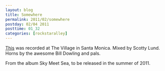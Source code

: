 ```yaml
---
layout: blog
title: Somewhere
permalink: 2011/02/somewhere
postday: 02/04 2011
posttime: 01_32
categories: [rockstaralley]
---
```


<p><a href="http://www.kristeraxel.com/media/2011-0203-s.mp3">This</a> was recorded at The Village in Santa Monica. Mixed by Scotty Lund. Horns by the awesome Bill Dowling and pals.</p>
<p>From the album Sky Meet Sea, to be released in the summer of 2011.</p>
